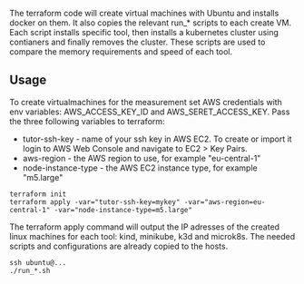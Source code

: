 

The terraform code will create virtual machines with Ubuntu and installs docker on them. It also copies the relevant run_\* scripts to each create VM.
Each script installs specific tool, then installs a kubernetes cluster using contianers and finally removes the cluster.
These scripts are used to compare the memory requirements and speed of each tool.

## Usage
To create virtualmachines for the measurement set AWS credentials with env variables: AWS_ACCESS_KEY_ID and AWS_SERET_ACCESS_KEY.
Pass the three following variables to terraform:
* tutor-ssh-key - name of your ssh key in AWS EC2. To create or import it login to AWS Web Console and navigate to EC2 > Key Pairs.
* aws-region  - the AWS region to use, for example "eu-central-1"
* node-instance-type - the AWS EC2 instance type, for example "m5.large"

```
terraform init
terraform apply -var="tutor-ssh-key=mykey" -var="aws-region=eu-central-1" -var="node-instance-type=m5.large"
```

The terraform apply command will output the IP adresses of the created linux machines for each tool: kind, minikube, k3d and microk8s.
The needed scripts and configurations are already copied to the hosts.

```
ssh ubuntu@...
./run_*.sh
```

